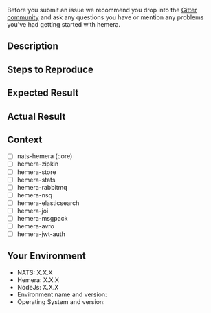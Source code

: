 Before you submit an issue we recommend you drop into the [Gitter community](https://gitter.im/hemerajs/hemera) and ask any questions you have or mention any problems you've had getting started with hemera.

## Description
<!--- Example: Error thrown when Hemera publish a message -->

## Steps to Reproduce
<!---
Example:
1. Start NATS
2. Use plugin X
3. Send message
4. Error appears in the logs
-->

## Expected Result
<!--- Example: The message should be send without errors -->

## Actual Result
<!--- Example: Error is thrown -->

## Context
<!-- Which plugin did you use? -->
- [ ] nats-hemera (core)
- [ ] hemera-zipkin
- [ ] hemera-store
- [ ] hemera-stats
- [ ] hemera-rabbitmq
- [ ] hemera-nsq
- [ ] hemera-elasticsearch
- [ ] hemera-joi
- [ ] hemera-msgpack
- [ ] hemera-avro
- [ ] hemera-jwt-auth

## Your Environment
- NATS: X.X.X
- Hemera: X.X.X
- NodeJs: X.X.X
- Environment name and version:
- Operating System and version:
